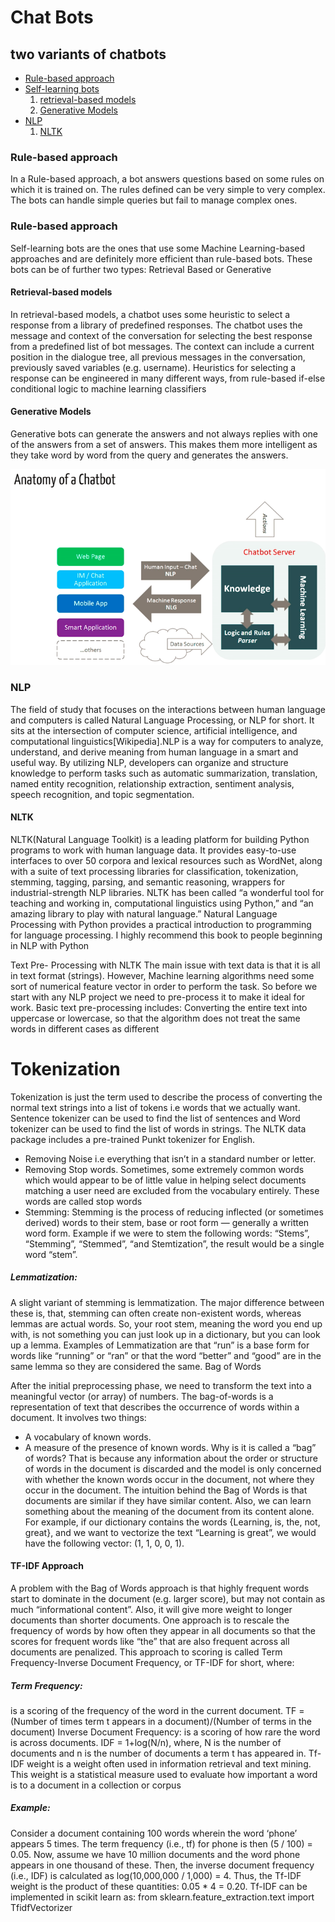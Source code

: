 # Chat Bots

## two variants of chatbots
* [Rule-based approach](#rba)
* [Self-learning bots](#slb)
   1. [retrieval-based models](#rbm)
   2. [Generative Models](#gm)
* [NLP](#nlp)
   1. [NLTK](#nltk)


### Rule-based approach <a name="rba"></a>
In a Rule-based approach, a bot answers questions based on some rules on which it is trained on. The rules defined can be very simple to very complex. The bots can handle simple queries but fail to manage complex ones.

### Rule-based approach <a name="rbm"></a>
Self-learning bots are the ones that use some Machine Learning-based approaches and are definitely more efficient than rule-based bots. These bots can be of further two types: Retrieval Based or Generative

#### Retrieval-based models <a name="rbm"></a>
In retrieval-based models, a chatbot uses some heuristic to select a response from a library of predefined responses. The chatbot uses the message and context of the conversation for selecting the best response from a predefined list of bot messages. The context can include a current position in the dialogue tree, all previous messages in the conversation, previously saved variables (e.g. username). Heuristics for selecting a response can be engineered in many different ways, from rule-based if-else conditional logic to machine learning classifiers


#### Generative Models <a name="gm"></a>
Generative bots can generate the answers and not always replies with one of the answers from a set of answers. This makes them more intelligent as they take word by word from the query and generates the answers.

<img src="./images/anatomy.png" alt="data" class="inline"/>


### NLP <a name="nlp"></a>
The field of study that focuses on the interactions between human language and computers is called Natural Language Processing, or NLP for short. It sits at the intersection of computer science, artificial intelligence, and computational linguistics[Wikipedia].NLP is a way for computers to analyze, understand, and derive meaning from human language in a smart and useful way. By utilizing NLP, developers can organize and structure knowledge to perform tasks such as automatic summarization, translation, named entity recognition, relationship extraction, sentiment analysis, speech recognition, and topic segmentation.

#### NLTK <a name="nltk"></a>
NLTK(Natural Language Toolkit) is a leading platform for building Python programs to work with human language data. It provides easy-to-use interfaces to over 50 corpora and lexical resources such as WordNet, along with a suite of text processing libraries for classification, tokenization, stemming, tagging, parsing, and semantic reasoning, wrappers for industrial-strength NLP libraries.
NLTK has been called “a wonderful tool for teaching and working in, computational linguistics using Python,” and “an amazing library to play with natural language.”
Natural Language Processing with Python provides a practical introduction to programming for language processing. I highly recommend this book to people beginning in NLP with Python


Text Pre- Processing with NLTK
The main issue with text data is that it is all in text format (strings). However, Machine learning algorithms need some sort of numerical feature vector in order to perform the task. So before we start with any NLP project we need to pre-process it to make it ideal for work. Basic text pre-processing includes:
Converting the entire text into uppercase or lowercase, so that the algorithm does not treat the same words in different cases as different

# Tokenization
Tokenization is just the term used to describe the process of converting the normal text strings into a list of tokens i.e words that we actually want. Sentence tokenizer can be used to find the list of sentences and Word tokenizer can be used to find the list of words in strings.
The NLTK data package includes a pre-trained Punkt tokenizer for English.
* Removing Noise i.e everything that isn’t in a standard number or letter.
* Removing Stop words. Sometimes, some extremely common words which would appear to be of little value in helping select documents matching a user need are excluded from the vocabulary entirely. These words are called stop words
* Stemming: Stemming is the process of reducing inflected (or sometimes derived) words to their stem, base or root form — generally a written word form. Example if we were to stem the following words: “Stems”, “Stemming”, “Stemmed”, “and Stemtization”, the result would be a single word “stem”.

##### Lemmatization:
A slight variant of stemming is lemmatization. The major difference between these is, that, stemming can often create non-existent words, whereas lemmas are actual words. So, your root stem, meaning the word you end up with, is not something you can just look up in a dictionary, but you can look up a lemma. Examples of Lemmatization are that “run” is a base form for words like “running” or “ran” or that the word “better” and “good” are in the same lemma so they are considered the same.
Bag of Words

After the initial preprocessing phase, we need to transform the text into a meaningful vector (or array) of numbers. The bag-of-words is a representation of text that describes the occurrence of words within a document. It involves two things:
* A vocabulary of known words.
* A measure of the presence of known words.
Why is it is called a “bag” of words? That is because any information about the order or structure of words in the document is discarded and the model is only concerned with whether the known words occur in the document, not where they occur in the document.
The intuition behind the Bag of Words is that documents are similar if they have similar content. Also, we can learn something about the meaning of the document from its content alone.
For example, if our dictionary contains the words {Learning, is, the, not, great}, and we want to vectorize the text “Learning is great”, we would have the following vector: (1, 1, 0, 0, 1).
#### TF-IDF Approach
A problem with the Bag of Words approach is that highly frequent words start to dominate in the document (e.g. larger score), but may not contain as much “informational content”. Also, it will give more weight to longer documents than shorter documents.
One approach is to rescale the frequency of words by how often they appear in all documents so that the scores for frequent words like “the” that are also frequent across all documents are penalized. This approach to scoring is called Term Frequency-Inverse Document Frequency, or TF-IDF for short, where:
##### Term Frequency: 
is a scoring of the frequency of the word in the current document.
TF = (Number of times term t appears in a document)/(Number of terms in the document)
Inverse Document Frequency: is a scoring of how rare the word is across documents.
IDF = 1+log(N/n), where, N is the number of documents and n is the number of documents a term t has appeared in.
Tf-IDF weight is a weight often used in information retrieval and text mining. This weight is a statistical measure used to evaluate how important a word is to a document in a collection or corpus
##### Example:
Consider a document containing 100 words wherein the word ‘phone’ appears 5 times.
The term frequency (i.e., tf) for phone is then (5 / 100) = 0.05. Now, assume we have 10 million documents and the word phone appears in one thousand of these. Then, the inverse document frequency (i.e., IDF) is calculated as log(10,000,000 / 1,000) = 4. Thus, the Tf-IDF weight is the product of these quantities: 0.05 * 4 = 0.20.
Tf-IDF can be implemented in scikit learn as:
from sklearn.feature_extraction.text import TfidfVectorizer

